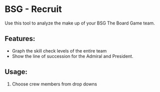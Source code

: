 BSG - Recruit
=============

Use this tool to analyze the make up of your BSG The Board Game team.

Features:
--------

* Graph the skill check levels of the entire team
* Show the line of succession for the Admiral and President.

Usage:
--------

1. Choose crew members from drop downs